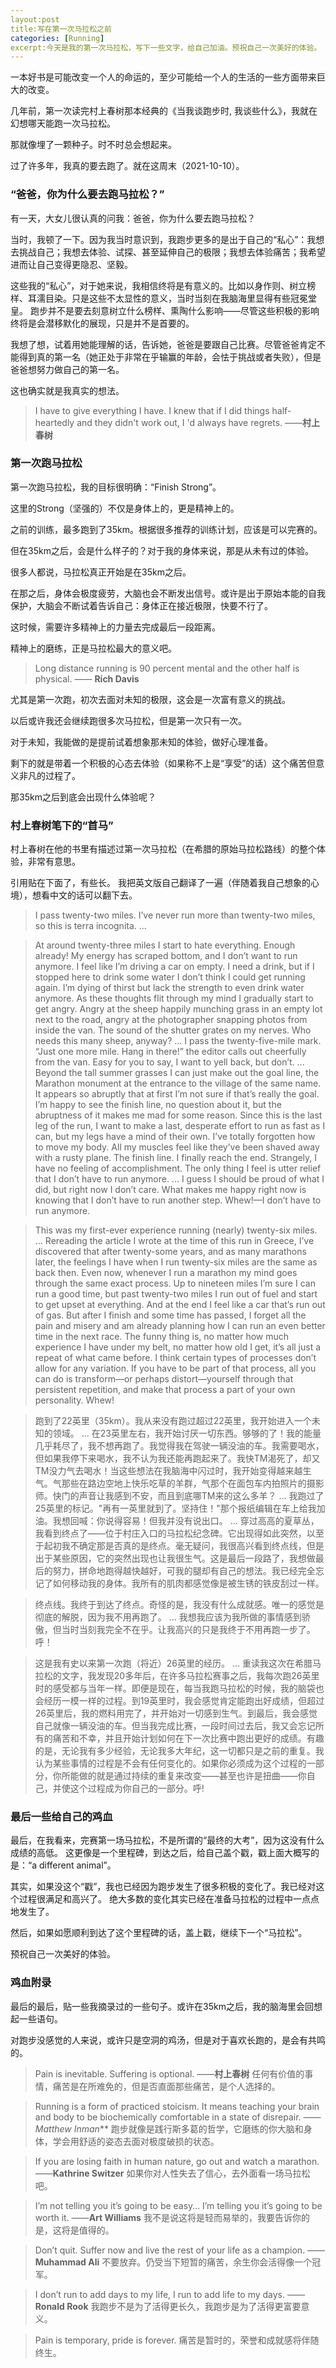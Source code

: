```yaml
---
layout:post
title:写在第一次马拉松之前
categories: [Running]
excerpt:今天是我的第一次马拉松，写下一些文字，给自己加油。预祝自己一次美好的体验。
---
```


一本好书是可能改变一个人的命运的，至少可能给一个人的生活的一些方面带来巨大的改变。

几年前，第一次读完村上春树那本经典的《当我谈跑步时, 我谈些什么》，我就在幻想哪天能跑一次马拉松。

那就像埋了一颗种子。时不时总会想起来。

过了许多年，我真的要去跑了。就在这周末（2021-10-10）。


### “爸爸，你为什么要去跑马拉松？”

有一天，大女儿很认真的问我：爸爸，你为什么要去跑马拉松？

当时，我顿了一下。因为我当时意识到，我跑步更多的是出于自己的“私心”：我想去挑战自己；我想去体验、试探、甚至延伸自己的极限；我想去体验痛苦；我希望进而让自己变得更隐忍、坚毅。

这些我的“私心”，对于她来说，我相信终将是有意义的。比如以身作则、树立榜样、耳濡目染。只是这些不太显性的意义，当时当刻在我脑海里显得有些冠冕堂皇。
跑步并不是要去刻意树立什么榜样、熏陶什么影响——尽管这些积极的影响终将是会潜移默化的展现，只是并不是首要的。

我想了想，试着用她能理解的话，告诉她，爸爸是要跟自己比赛。尽管爸爸肯定不能得到真的第一名（她正处于非常在乎输赢的年龄，会怯于挑战或者失败），但是爸爸想努力做自己的第一名。

这也确实就是我真实的想法。

> I have to give everything I have. I knew that if I did things half-heartedly and they didn't work out, I 'd always have regrets.
> ——**村上春树**

### 第一次跑马拉松

第一次跑马拉松，我的目标很明确：“Finish Strong”。

这里的Strong（坚强的）不仅是身体上的，更是精神上的。

之前的训练，最多跑到了35km。根据很多推荐的训练计划，应该是可以完赛的。

但在35km之后，会是什么样子的？对于我的身体来说，那是从未有过的体验。

很多人都说，马拉松真正开始是在35km之后。

在那之后，身体会极度疲劳，大脑也会不断发出信号。或许是出于原始本能的自我保护，大脑会不断试着告诉自己：身体正在接近极限，快要不行了。

这时候，需要许多精神上的力量去完成最后一段距离。

精神上的磨练，正是马拉松最大的意义吧。

>Long distance running is 90 percent mental and the other half is physical.
>—— **Rich Davis**

尤其是第一次跑，初次去面对未知的极限，这会是一次富有意义的挑战。

以后或许我还会继续跑很多次马拉松，但是第一次只有一次。

对于未知，我能做的是提前试着想象那未知的体验，做好心理准备。

剩下的就是带着一个积极的心态去体验（如果称不上是“享受”的话）这个痛苦但意义非凡的过程了。

那35km之后到底会出现什么体验呢？

### 村上春树笔下的“首马”

村上春树在他的书里有描述过第一次马拉松（在希腊的原始马拉松路线）的整个体验，非常有意思。

引用贴在下面了，有些长。
我把英文版自己翻译了一遍（伴随着我自己想象的心境），想看中文的话可以翻下去。


> I pass twenty-two miles. I’ve never run more than twenty-two miles, so this is terra incognita. 
> ...
 
> At around twenty-three miles I start to hate everything. Enough already! My energy has scraped bottom, and I don’t want to run anymore. I feel like I’m driving a car on empty. I need a drink, but if I stopped here to drink some water I don’t think I could get running again. I’m dying of thirst but lack the strength to even drink water anymore. As these thoughts flit through my mind I gradually start to get angry. Angry at the sheep happily munching grass in an empty lot next to the road, angry at the photographer snapping photos from inside the van. The sound of the shutter grates on my nerves. Who needs this many sheep, anyway? 
> ...
> I pass the twenty-five-mile mark. “Just one more mile. Hang in there!” the editor calls out cheerfully from the van. Easy for you to say, I want to yell back, but don’t. 
> ...
> Beyond the tall summer grasses I can just make out the goal line, the Marathon monument at the entrance to the village of the same name. It appears so abruptly that at first I’m not sure if that’s really the goal. I’m happy to see the finish line, no question about it, but the abruptness of it makes me mad for some reason. Since this is the last leg of the run, I want to make a last, desperate effort to run as fast as I can, but my legs have a mind of their own. I’ve totally forgotten how to move my body. All my muscles feel like they’ve been shaved away with a rusty plane. 
> The finish line. I finally reach the end. Strangely, I have no feeling of accomplishment. The only thing I feel is utter relief that I don’t have to run anymore. 
> ...
> I guess I should be proud of what I did, but right now I don’t care. What makes me happy right now is knowing that I don’t have to run another step. Whew!—I don’t have to run anymore.

> This was my first-ever experience running (nearly) twenty-six miles. 
> ...
> Rereading the article I wrote at the time of this run in Greece, I’ve discovered that after twenty-some years, and as many marathons later, the feelings I have when I run twenty-six miles are the same as back then. Even now, whenever I run a marathon my mind goes through the same exact process. Up to nineteen miles I’m sure I can run a good time, but past twenty-two miles I run out of fuel and start to get upset at everything. And at the end I feel like a car that’s run out of gas. But after I finish and some time has passed, I forget all the pain and misery and am already planning how I can run an even better time in the next race. The funny thing is, no matter how much experience I have under my belt, no matter how old I get, it’s all just a repeat of what came before. I think certain types of processes don’t allow for any variation. If you have to be part of that process, all you can do is transform—or perhaps distort—yourself through that persistent repetition, and make that process a part of your own personality. Whew!


> 跑到了22英里（35km）。我从来没有跑过超过22英里，我开始进入一个未知的领域。
> ...
> 在23英里左右，我开始讨厌一切东西。够够的了！我的能量几乎耗尽了，我不想再跑了。我觉得我在驾驶一辆没油的车。我需要喝水，但如果我停下来喝水，我不认为我还能再跑起来了。我快TM渴死了，却又TM没力气去喝水！当这些想法在我脑海中闪过时，我开始变得越来越生气。气那些在路边空地上快乐吃草的羊群，气那个在面包车内拍照片的摄影师。快门的声音让我感到不安，而且到底哪TM来的这么多羊？
> ...
> 我跑过了25英里的标记。"再有一英里就到了。坚持住！"那个报纸编辑在车上给我加油。我想回喊：你说得容易！但我并没有说出口。
> ...
> 穿过高高的夏草丛，我看到终点了——位于村庄入口的马拉松纪念碑。它出现得如此突然，以至于起初我不确定那是否真的是终点。毫无疑问，我很高兴看到终点线，但是出于某些原因，它的突然出现也让我很生气。这是最后一段路了，我想做最后的努力，拼命地跑得越快越好，可我的腿却有自己的想法。我已经完全忘记了如何移动我的身体。我所有的肌肉都感觉像是被生锈的铁皮刮过一样。

> 终点线。我终于到达了终点。奇怪的是，我没有什么成就感。唯一的感觉是彻底的解脱，因为我不用再跑了。
> ...
> 我想我应该为我所做的事情感到骄傲，但当时当刻我完全不在乎。让我高兴的只是我终于不用再跑一步了。呼！

> 这是我有史以来第一次跑（将近）26英里的经历。
> ...
> 重读我这次在希腊马拉松的文字，我发现20多年后，在许多马拉松赛事之后，我每次跑26英里时的感受都与当年一样。即便是现在，每当我跑马拉松的时候，我的脑袋也会经历一模一样的过程。到19英里时，我会感觉肯定能跑出好成绩，但超过26英里后，我的燃料用完了，并开始对一切感到生气。到最后，我会感觉自己就像一辆没油的车。但当我完成比赛，一段时间过去后，我又会忘记所有的痛苦和不幸，并且开始计划如何在下一次比赛中跑出更好的成绩。有趣的是，无论我有多少经验，无论我多大年纪，这一切都只是之前的重复。我认为某些事情的过程是不会有任何变化的。如果你必须成为这个过程的一部分，你所能做的就是通过持续的重复来改变——甚至也许是扭曲——你自己，并使这个过程成为你自己的一部分。呼!


### 最后一些给自己的鸡血

最后，在我看来，完赛第一场马拉松，不是所谓的“最终的大考”，因为这没有什么成绩的高低。
这更像是一个里程碑，到达之后，给自己盖个戳，戳上面大概写的是：“a different animal”。

其实，如果没这个“戳”，我也已经因为跑步发生了很多积极的变化了。我已经对这个过程很满足和高兴了。
绝大多数的变化其实已经在准备马拉松的过程中一点点地发生了。

然后，如果如愿顺利到达了这个里程碑的话，盖上戳，继续下一个“马拉松”。


预祝自己一次美好的体验。


### 鸡血附录

最后的最后，贴一些我摘录过的一些句子。或许在35km之后，我的脑海里会回想起一些语句。

对跑步没感觉的人来说，或许只是空洞的鸡汤，但是对于喜欢长跑的，是会有共鸣的。


> Pain is inevitable. Suffering is optional.
> ——**村上春树**
> 任何有价值的事情，痛苦是在所难免的，但是否直面那些痛苦，是个人选择的。

> Running is a form of practiced stoicism. It means teaching your brain and body to be biochemically comfortable in a state of disrepair.
> ——*Matthew Inman***
> 跑步就像是践行斯多葛的哲学，它磨练的你大脑和身体，学会用舒适的姿态去面对极度破损的状态。

> If you are losing faith in human nature, go out and watch a marathon.
> ——**Kathrine Switzer**
> 如果你对人性失去了信心，去外面看一场马拉松吧。

> I’m not telling you it’s going to be easy… I’m telling you it’s going to be worth it.
> ——**Art Williams**
> 我不是说这将是轻而易举的，我要告诉你的是，这将是值得的。

> Don’t quit. Suffer now and live the rest of your life as a champion.
> ——**Muhammad Ali**
>  不要放弃。仍受当下短暂的痛苦，余生你会活得像一个冠军。

> I don’t run to add days to my life, I run to add life to my days.
> ——**Ronald Rook**
>  我跑步不是为了活得更长久，我跑步是为了活得更富要意义。

> Pain is temporary, pride is forever.
> 痛苦是暂时的，荣誉和成就感将伴随终生。
